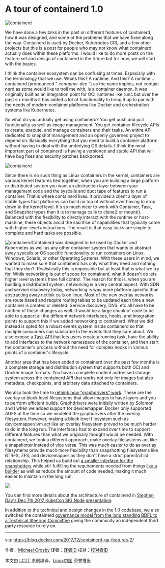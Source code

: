 A tour of containerd 1.0
======

![containerd][1]

We have done a few talks in the past on different features of containerd, how it was designed, and some of the problems that we have fixed along the way. Containerd is used by Docker, Kubernetes CRI, and a few other projects but this is a post for people who may not know what containerd actually does within these platforms.  I would like to do more posts on the feature set and design of containerd in the future but for now, we will start with the basics.

I think the container ecosystem can be confusing at times. Especially with the terminology that we use. Whats this? A runtime. And this? A runtime… containerd (pronounced " _container-dee "_) as the name implies, not contain nerd as some would like to troll me with, is a container daemon.  It was originally built as an integration point for OCI runtimes like runc but over the past six months it has added a lot of functionality to bring it up to par with the needs of modern container platforms like Docker and orchestration systems like Kubernetes.

So what do you actually get using containerd?  You get push and pull functionality as well as image management.  You get container lifecycle APIs to create, execute, and manage containers and their tasks. An entire API dedicated to snapshot management and an openly governed project to depend on.  Basically everything that you need to build a container platform without having to deal with the underlying OS details.  I think the most important part of containerd is having a versioned and stable API that will have bug fixes and security patches backported.

![containerd][2]

Since there is no such thing as Linux containers in the kernel, containers are various kernel features tied together, when you are building a large platform or distributed system you want an abstraction layer between your management code and the syscalls and duct tape of features to run a container.  That is where containerd lives.  It provides a client a layer of stable types that platforms can build on top of without ever having to drop down to the kernel level.  It's so much nicer to work with Container, Task, and Snapshot types than it is to manage calls to clone() or mount(). Balanced with the flexibility to directly interact with the runtime or host-machine, these objects avoid the sacrifice of capabilities that typically come with higher-level abstractions. The result is that easy tasks are simple to complete and hard tasks are possible.

![containerd][3]Containerd was designed to be used by Docker and Kubernetes as well as any other container system that wants to abstract away syscalls or OS specific functionality to run containers on Linux, Windows, Solaris, or other Operating Systems.  With these users in mind, we wanted to make sure that containerd has only what they need and nothing that they don't.  Realistically this is impossible but at least that is what we try for.  While networking is out of scope for containerd, what it doesn't do lets higher level systems have full control.  The reason for this is, when you are building a distributed system, networking is a very central aspect.  With SDN and service discovery today, networking is way more platform specific than abstracting away netlink calls on linux.  Most of the new overlay networks are route based and require routing tables to be updated each time a new container is created or deleted.  Service discovery, DNS, etc all have to be notified of these changes as well.  It would be a large chunk of code to be able to support all the different network interfaces, hooks, and integration points to support this if we added networking to containerd.  What we did instead is opted for a robust events system inside containerd so that multiple consumers can subscribe to the events that they care about.  We also expose a [Task API ][4]that lets users create a running task, have the ability to add interfaces to the network namespace of the container, and then start the container's process without the need for complex hooks in various points of a container's lifecycle.

Another area that has been added to containerd over the past few months is a complete storage and distribution system that supports both OCI and Docker image formats.  You have a complete content addressed storage system across the containerd API that works not only for images but also metadata, checkpoints, and arbitrary data attached to containers.

We also took the time to [rethink how "graphdrivers" work][5].  These are the overlay or block level filesystems that allow images to have layers and you to perform efficient builds.  Graphdrivers were initially written by Solomon and I when we added support for devicemapper.  Docker only supported AUFS at the time so we modeled the graphdrivers after the overlay filesystem.  However, making a block level filesystem such as devicemapper/lvm act like an overlay filesystem proved to be much harder to do in the long run.  The interfaces had to expand over time to support different features than what we originally thought would be needed.  With containerd, we took a different approach, make overlay filesystems act like a snapshotter instead of vice versa.  This was much easier to do as overlay filesystems provide much more flexibility than snapshotting filesystems like BTRFS, ZFS, and devicemapper as they don't have a strict parent/child relationship.  This helped us build out [a smaller interface for the snapshotters][6] while still fulfilling the requirements needed from things [like a builder][7] as well as reduce the amount of code needed, making it much easier to maintain in the long run.

![][8]

You can find more details about the architecture of containerd in [Stephen Day's Dec 7th 2017 KubeCon SIG Node presentation][9].

In addition to the technical and design changes in the 1.0 codebase, we also switched the containerd [governance model from the long standing BDFL to a Technical Steering Committee][10] giving the community an independent third party resource to rely on.


--------------------------------------------------------------------------------

via: https://blog.docker.com/2017/12/containerd-ga-features-2/

作者：[Michael Crosby][a]
译者：[译者ID](https://github.com/译者ID)
校对：[校对者ID](https://github.com/校对者ID)

本文由 [LCTT](https://github.com/LCTT/TranslateProject) 原创编译，[Linux中国](https://linux.cn/) 荣誉推出

[a]:https://blog.docker.com/author/michael/
[1]:https://i0.wp.com/blog.docker.com/wp-content/uploads/950cf948-7c08-4df6-afd9-cc9bc417cabe-6.jpg?resize=400%2C120&ssl=1
[2]:https://i1.wp.com/blog.docker.com/wp-content/uploads/4a7666e4-ebdb-4a40-b61a-26ac7c3f663e-4.jpg?resize=906%2C470&ssl=1 (containerd)
[3]:https://i1.wp.com/blog.docker.com/wp-content/uploads/2a73a4d8-cd40-4187-851f-6104ae3c12ba-1.jpg?resize=1140%2C680&ssl=1
[4]:https://github.com/containerd/containerd/blob/master/api/services/tasks/v1/tasks.proto
[5]:https://blog.mobyproject.org/where-are-containerds-graph-drivers-145fc9b7255
[6]:https://github.com/containerd/containerd/blob/master/api/services/snapshots/v1/snapshots.proto
[7]:https://blog.mobyproject.org/introducing-buildkit-17e056cc5317
[8]:https://i1.wp.com/blog.docker.com/wp-content/uploads/d0fb5eb9-c561-415d-8d57-e74442a879a2-1.jpg?resize=1140%2C556&ssl=1
[9]:https://speakerdeck.com/stevvooe/whats-happening-with-containerd-and-the-cri
[10]:https://github.com/containerd/containerd/pull/1748
